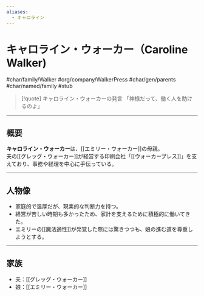 ```yaml
---
aliases:
  - キャロライン
---
```

# キャロライン・ウォーカー（Caroline Walker)
#char/family/Walker #org/company/WalkerPress #char/gen/parents #char/named/family #stub
>[!quote] キャロライン・ウォーカーの発言
「神様だって、働く人を助けるのよ」

---

## 概要
**キャロライン・ウォーカー**は、[[エミリー・ウォーカー]]の母親。  
夫の[[グレッグ・ウォーカー]]が経営する印刷会社「[[ウォーカープレス]]」を支えており、事務や経理を中心に手伝っている。  

---

## 人物像
- 家庭的で温厚だが、現実的な判断力を持つ。  
- 経営が苦しい時期も多かったため、家計を支えるために積極的に働いてきた。  
- エミリーの[[魔法適性]]が発覚した際には驚きつつも、娘の進む道を尊重しようとする。  

---

## 家族
- 夫：[[グレッグ・ウォーカー]]  
- 娘：[[エミリー・ウォーカー]]  
